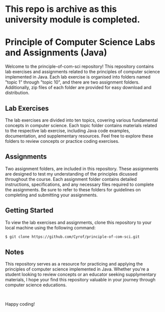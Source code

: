 # This repo is archive as this university module is completed.

# Principle of Computer Science Labs and Assignments (Java)

Welcome to the principle-of-com-sci repository! This repository contains lab exercises and assignments related to the principles of computer science implemented in Java. Each lab exercise is organised into folders named "topic 1" through "topic 10", and there are two assignment folders. Additionally, zip files of each folder are provided for easy download and distribution.

## Lab Exercises

The lab exercises are divided into ten topics, covering various fundamental concepts in computer science. Each topic folder contains materials related to the respective lab exercise, including Java code examples, documentation, and supplementary resources. Feel free to explore these folders to review concepts or practice coding exercises.

## Assignments 

Two assignment folders, are included in this repository. These assignments are designed to test my understanding of the principles dicussed throughout the course. Each assignment folder contains detailed instructions, specifications, and any necessary files required to complete the assignments. Be sure to refer to these folders for guidelines on completing and submitting your assignments.

## Getting Started

To view the lab exercises and assignments, clone this repository to your local machine using the following command: 

```bash
$ git clone https://github.com/Cyrof/principle-of-com-sci.git
```

## Notes

This repository serves as a resource for practicing and applying the principles of computer science implemented in Java. Whether you're a student looking to review concepts or an educator seeking supplymentary materials, I hope your find this repository valuable in your journey through computer science educations.

<br>

Happy coding!
